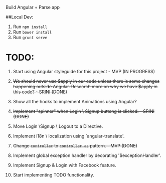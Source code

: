 Build Angular + Parse app

##Local Dev:

1. Run `npm install`
2. Run `bower install`
3. Run `grunt serve`


# TODO:


1. Start using Angular styleguide for this project   - MVP (IN PROGRESS)

2. ~~We should never use $apply in our code unless there is some changes happening outside Angular. Research more on why we have
   $apply in this code?  -  SRINI (DONE)~~

3. Show all the hooks to implement Animations using Angular?

4. ~~Implement "spinner" when Login \ Signup buttong is clicked. - SRINI (DONE)~~

5. Move Login \Signup \ Logout to a Directive.

6. Implement i18n \ localization using `angular-translate'.

7. ~~Change `controller` to `controller as` pattern.   - MVP (DONE)~~

8. Implement global exception handler by decorating '$exceptionHandler'.

9. Implement Signup & Login with Facebook feature.

10. Start implementing TODO functionality.
